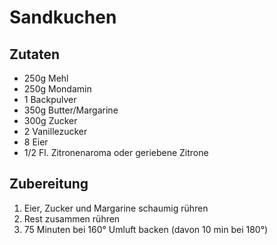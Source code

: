 # Sandkuchen

## Zutaten

* 250g Mehl
* 250g Mondamin
* 1 Backpulver
* 350g Butter/Margarine
* 300g Zucker
* 2 Vanillezucker
* 8 Eier
* 1/2 Fl. Zitronenaroma oder geriebene Zitrone

## Zubereitung

1. Eier, Zucker und Margarine schaumig rühren
1. Rest zusammen rühren
1. 75 Minuten bei 160° Umluft backen (davon 10 min bei 180°)

